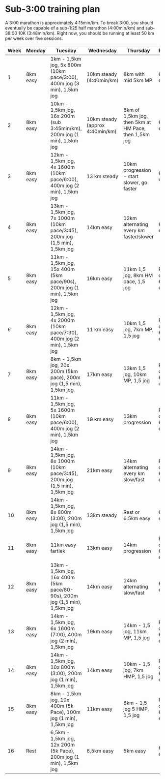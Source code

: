 
# Sub-3:00 training plan
 
A 3:00 marathon is approximately 4:15min/km. To break 3:00, you should eventually be capable of a sub-1:25 half marathon (4:00min/km) and sub-38:00 10K (3:48min/km). Right now, you should be running at least 50 km per week over five sessions.

| Week | Monday | Tuesday | Wednesday | Thursday | Friday | Saturday | Sunday |
|--|--|--|--|--|--|--|--|
| 1 | 8km easy | 1km - 1,5km jog, 5x 800m (10km pace/3:00), 400m jog (3 min), 1,5km jog | 10km steady (4:40min/km) | 8km with mid 5km MP | 6.5km easy | 6,5km, inc hill session | 16km (5:40 min/km) |
| 2 | 8km easy | 10km - 1,5km jog, 16x 200m (sub 3:45min/km), 200m jog (1 min), 1,5km jog | 10km steady (approx 4:40min/km) | 8km of 1,5km jog, then 5km at HM Pace, then 1,5km jog| 6.5km easy | 5km parkrun | 21km |
| 3 | 8km easy | 12km - 1,5km jog, 4x 1600m (10km pace/6:00), 400m jog (2 min), 1,5km jog | 13 km steady | 10km progression - start slower, go faster | 6.5km easy | 6,5km, inc hill session | 24km |
| 4 | 8km easy | 13km - 1,5km jog, 7x 1000m (10km pace/3:45), 200m jog (1,5 min), 1,5km jog | 14km easy | 12km alternating every km faster/slower | 6.5km easy | 6,5km steady + strid | 25,5km |
| 5 | 8km easy | 11km - 1,5km jog, 15x 400m (5km pace/90s), 200m jog (1 min), 1,5km jog | 16km easy | 11km 1,5 jog, 8km HM pace, 1,5 jog | Rest or 6.5km easy | 5km parkrun | 29km |
| 6 | 8km easy | 12km - 1,5km jog, 4x 2000m (10km pace/7:30), 400m jog (2 min), 1,5km jog | 11 km easy | 10km 1,5 jog, 7km MP, 1,5 jog | Rest or 6.5km easy | 5km easy + strides | 21km Race HM|
| 7 | 8km easy | 8km - 1,5km jog, 20x 200m (5km pace), 200m jog (1,5 min), 1,5km jog | 17km easy | 13km 1,5 jog, 10km MP, 1,5 jog | Rest or 6.5km easy | 5km parkrun | 32km |
| 8 | 8km easy | 11km - 1,5km jog, 5x 1600m (10km pace/6:00), 400m jog (2 min), 1,5km jog | 19 km easy | 13km progression | Rest or 6.5km easy | 8km easy | 29km |
| 9 | 8km easy | 14km - 1,5km jog, 8x 1000m (10km pace/3:45), 200m jog (1,5 min), 1,5km jog | 21km easy | 14km alternating every km slow/fast | Rest or 6.5km easy | 5km parkrun | 32km |
| 10 | 8km easy | 14km - 1,5km jog, 8x 800m (3:00), 200m jog (1,5 min), 1,5km jog | 13km steady | Rest or 6.5km easy | 6.5km easy | 5km easy | 24km HMP |
| 11 | 8km easy | 11km easy fartlek | 13km easy | 14km progression | Rest or 6.5km easy | 8km easy | 32km |
| 12 | 8km easy | 13km - 1,5km jog, 16x 400m (5km pace/80-90s), 200m jog (1,5 min), 1,5km jog | 14km easy | 14km alternating slow/fast | 6.5km easy | Rest or 6,5km easy | 35km slow |
| 13 | 8km easy | 14km - 1,5km jog, 6x 1600m (7:00), 400m jog (2 min), 1,5km jog | 19km easy | 14km - 1,5 jog, 11km MP, 1,5 jog | Rest or 6.5km easy | 5km easy | 32km |
| 14 | 8km easy | 14km - 1,5km jog, 10x 800m (3:00), 200m jog (1 min), 1,5km jog | 14km easy | 10km - 1,5 jog, 7km HMP, 1,5 jog | Rest or 6.5km easy | 5km parkrun | 24km |
| 15 | 8km easy | 8km - 1,5km jog, 10x 400m (5k Pace), 100m jog (1 min), 1,5km jog | 11km easy | 8km - 1,5 jog 5 HMP, 1,5 jog |  Rest or 6.5km easy | 8km easy | 16km |
| 16 | Rest | 6,5km - 1,5km jog, 12x 200m (5k Pace), 200m jog (1 min), 1,5km jog | 6,5km easy | 5km easy | 6,5km easy | 3km super easy | 42.2km - Race |
